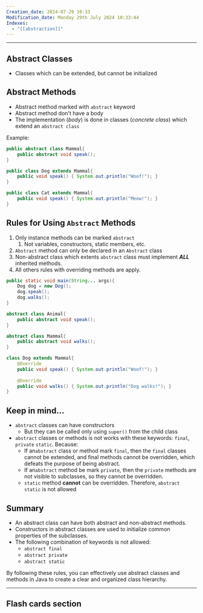 ```yaml
---
Creation_date: 2024-07-29 10:33
Modification_date: Monday 29th July 2024 10:33:44
Indexes:
  - "[[abstraction]]"
---
```


----

## Abstract Classes

- Classes which can be extended, but cannot be initialized
## Abstract Methods

- Abstract method marked with `abstract` keyword
- Abstract method don't have a body
- The implementation (*body*) is done in classes (*concrete class*) which extend an `abstract class`

Example:
```java
public abstract class Mammal{
	public abstract void speak();
}

public class Dog extends Mammal{
	public void speak() { System.out.println("Woof!"); }
}

public class Cat extends Mammal{
	public void speak() { System.out.println("Meow!"); }
}
```


## Rules for Using `Abstract` Methods

1. Only instance methods can be marked `abstract`
	1. Not variables, constructors, static members, etc.
2. `Abstract` method can only be declared in an `Abstract` class
3. Non-abstract class which extents `abstract` class must implement ***ALL*** inherited methods.
4. All others rules with overriding methods are apply.
```java
public static void main(String... args){
	Dog dog = new Dog();
	dog.speak();
	dog.walks();
}

abstract class Animal{
	public abstract void speak();
}

abstract class Mammal{
	public abstract void walks();
}

class Dog extends Mammal{
	@Override
	public void speak() { System.out.println("Woof!"); }
	
	@Override
	public void walks() { System.out.println("Dog walks!"); }
}
```


## Keep in mind...

- `abstract` classes can have constructors
	- But they can be called only using `super()` from the child class
- `abstract` classes or methods is not works with these keywords:  `final`, `private` `static`. Because:
	-  If an`abstract` class or method mark `final`, then the `final` classes cannot be extended, and final methods cannot be overridden, which defeats the purpose of being abstract.
	- If an`abstract` method be mark `private`, then the `private` methods are not visible to subclasses, so they cannot be overridden.
	- `static` method **cannot** can be overridden. Therefore, `abstract static` is not allowed
## Summary

- An abstract class can have both abstract and non-abstract methods.
- Constructors in abstract classes are used to initialize common properties of the subclasses.
- The following combination of keywords is not allowed:
    - `abstract final`
    - `abstract private`
    - `abstract static`

By following these rules, you can effectively use abstract classes and methods in Java to create a clear and organized class hierarchy.





---
## Flash cards section
